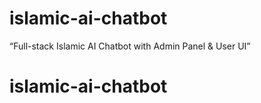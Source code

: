 # islamic-ai-chatbot
“Full-stack Islamic AI Chatbot with Admin Panel &amp; User UI”
# islamic-ai-chatbot
